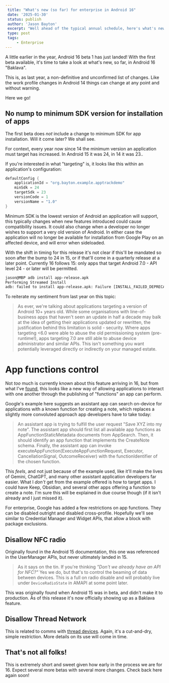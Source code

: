 ```yaml
---
 title: "What's new (so far) for enterprise in Android 16"
 date: '2025-01-30'
 status: publish
 author: 'Jason Bayton'
 excerpt: "Well ahead of the typical annual schedule, here's what's new (so far) in Android 16 for enterprise."
 type: post
 tags:
     - Enterprise
---
```


A little earlier in the year, Android 16 beta 1 has just landed! With the first beta available, it's time to take a look at what's new, so far, in Android 16 "Baklava".

This is, as last year, a non-definitive and unconfirmed list of changes. Like the work profile changes in Android 14 things can change at any point and without warning. 

Here we go!

## No nump to minimum SDK version for installation of apps

The first beta does _not_ include a change to minimum SDK for app installation. Will it come later? We shall see. 

For context, every year now since 14 the minimum version an application must target has increased. In Android 15 it was 24, in 14 it was 23.. 

If you're interested in what "targeting" is, it looks like this within an application's configuration:

```kotlin
defaultConfig {
    applicationId = "org.bayton.example.apptrackdemo"
    minSdk = 24
    targetSdk = 23
    versionCode = 1
    versionName = "1.0"
}
```

Minimum SDK is the lowest version of Android an application will support, this typically changes when new features introduced could cause compatibility issues. It could also change when a developer no longer wishes to support a very old version of Android. In either case the application will no longer be available for installation from Google Play on an affected device, and will error when sideloaded.

With the shift in timing for this release it's not clear if this'll be mandated so soon after the bump to 24 in 15, or if that'll come in a quarterly release at a later point. Currently 16 follows 15: only apps that target Android 7.0 - API level 24 - or later will be permitted. 

```bash
jason@MBP adb install app-release.apk
Performing Streamed Install
adb: failed to install app-release.apk: Failure [INSTALL_FAILED_DEPRECATED_SDK_VERSION: App package must target at least SDK version 24, but found 23]
```

To reiterate my sentiment from last year on this topic: 

> As ever, we're talking about applications targeting a version of Android 10+ years old. While some organisations with line-of-business apps that haven't seen an update in half a decade may balk at the idea of getting their applications updated or rewritten, the justification behind this limitation is solid - security. Where apps targeting <6.0 were able to abuse the old permissioning system (pre-runtime!), apps targeting 7.0 are still able to abuse device administrator and similar APIs. This isn't something you want potentially leveraged directly or indirectly on your managed estate.

# App functions control

Not _too_ much is currently known about this feature arriving in 16, but from what I've [found](https://developer.android.com/reference/android/app/appfunctions/AppFunctionManager), this looks like a new way of allowing applications to interact with one another through the publishing of "functions" an app can perform. 

Google's example here suggests an assistant app can search on-device for applications with a known function for creating a note, which replaces a slightly more convoluted approach app developers have to take today:

> An assistant app is trying to fulfill the user request "Save XYZ into my note". The assistant app should first list all available app functions as AppFunctionStaticMetadata documents from AppSearch. Then, it should identify an app function that implements the CreateNote schema. Finally, the assistant app can invoke executeAppFunction(ExecuteAppFunctionRequest, Executor, CancellationSignal, OutcomeReceiver) with the functionIdentifier of the chosen function.

This _feels_, and not just because of the example used, like it'll make the lives of Gemini, ChatGPT, and many other assistant application developers far easier. What I _don't_ get from the example offered is how to target apps. I could have Keep, Obsidian, and several other apps offering a function to create a note. I'm sure this will be explained in due course though (if it isn't already and I just missed it).

For enterprise, Google has added a few restrictions on app functions. They can be disabled outright and disabled cross-profile. Hopefully we'll see similar to Credential Manager and Widget APIs, that allow a block with package exclusions.

## Disallow NFC radio

Originally found in the Android 15 documentation, this one was referenced in the UserManager APIs, but never ultimately landed in 15. 

> As it says on the tin. If you're thinking _"Don't we already have an API for NFC?"_ Yes we do, but that's to control the beaming of data between devices. This is a full on radio disable and will probably live under `DeviceRadioState` in AMAPI at some point later.

This was originally found when Android 15 was in beta, and didn't make it to production. As of this release it's now officially showing up as a Baklava feature.

## Disallow Thread Network

This is related to comms with [thread devices](https://en.wikipedia.org/wiki/Thread_(network_protocol)). Again, it's a cut-and-dry, simple restriction. More details on its use will come in time.

## That's not all folks!

This is extremely short and sweet given how early in the process we are for 16. Expect several more betas with several more changes. Check back here again soon!